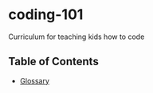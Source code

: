 # coding-101
Curriculum for teaching kids how to code

## Table of Contents
- [Glossary](https://github.com/SeanMcP/coding-101/blob/master/glossary.md)
